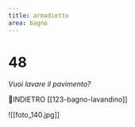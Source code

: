 ```yaml
---
title: armadietto
area: bagno
---
```

# 48
_Vuoi lavare il pavimento?_

👣INDIETRO [[123-bagno-lavandino]]

![[foto_140.jpg]]